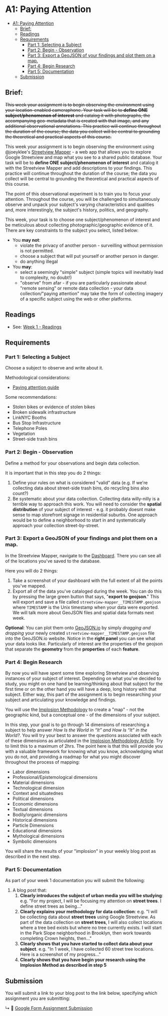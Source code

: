 # A1: Paying Attention

- [A1: Paying Attention](#a1-paying-attention)
  - [Brief:](#brief)
  - [Readings](#readings)
  - [Requirements](#requirements)
    - [Part 1: Selecting a Subject](#part-1-selecting-a-subject)
    - [Part 2: Begin - Observation](#part-2-begin---observation)
    - [Part 3: Export a GeoJSON of your findings and plot them on a map.](#part-3-export-a-geojson-of-your-findings-and-plot-them-on-a-map)
    - [Part 4: Begin Research](#part-4-begin-research)
    - [Part 5: Documentation](#part-5-documentation)
  - [Submission](#submission)

## Brief:

<s>This week your assignment is to begin observing the environment using your location-enabled cameraphone. Your task will be to **define ONE subject/phenomenon of interest** and catalog it with photographs, the accompanying geo-metadata that is created with that image, and any additional observational annotations. This practice will continue throughout the duration of the course; the data you collect will be central to grounding the theoretical and practical aspects of this course.</s>

This week your assignment is to begin observing the environment using @joeyklee's [Streetview Mapper](https://streetview-mapper.org) - a web app that allows you to explore Google Streetview and map what you see to a shared public database. Your task will be to **define ONE subject/phenomenon of interest** and catalog it with the Streetview Mapper and add descriptions to your findings. This practice will continue throughout the duration of the course; the data you collect will be central to grounding the theoretical and practical aspects of this course.

The point of this observational experiment is to train you to focus your attention. Throughout the course, you will be challenged to simultaneously observe and unpack your subject's varying characteristics and qualities and, more interestingly, the subject's history, politics, and geography.

This week, your task is to choose one subject/phenomenon of interest and be meticulous about collecting photographic/geographic evidence of it. There are key constraints to the subject you select, listed below:
* You **may not**:
  * violate the privacy of another person - surveilling without permission is not permitted.
  * choose a subject that will put yourself or another person in danger.
  * do anything illegal 
* You **may**:
  * select a seemingly "simple" subject (simple topics will inevitably lead to complexity, no doubt!)
  * "observe" from afar - if you are particularly passionate about "remote sensing" or remote data collection - your data collection/"paying attention" may take the form of collecting imagery of a specific subject using the web or other platforms.


## Readings

* See: [Week 1 - Readings](../BIBLIOGRAPHY.md#week-01-everything-is-spatial)

## Requirements

### Part 1: Selecting a Subject

Choose a subject to observe and write about it. 

Methodological considerations:
* [Paying attention guide](../guides/paying-attention-guide.md)

Some recommendations:
* Stolen bikes or evidence of stolen bikes
* Broken sidewalk infrastructure
* LinkNYC Booths
* Bus Stop Infrastructure
* Telephone Poles
* Vegetation
* Street-side trash bins

### Part 2: Begin - Observation

Define a method for your observations and begin data collection. 

It is important that in this step you do 2 things:
1. Define your rules on what is considered "valid" data (e.g. If we're collecting data about street-side trash bins, do recycling bins also count?)
2. Be systematic about your data collection. Collecting data willy-nilly is a terrible way to approach this work. You will need to consider the **spatial distribution** of your subject of interest - e.g. it probably doesnt make sense to map storefront signage in residential suburbs. One approach would be to define a neighborhood to start in and systematically approach your collection street-by-street. 

<!-- 
Methodological considerations:
* [Cameraphone guide](../guides/camera-phone-guide.md) -->


### Part 3: Export a GeoJSON of your findings and plot them on a map.

In the Streetview Mapper, navigate to the [Dashboard](https://streetview-mapper.org/dashboard). There you can see all of the locations you've saved to the database. 

Here you will do 2 things:
1. Take a screenshot of your dashboard with the full extent of all the points you've mapped.
2. Export all of the data you've cataloged during the week. You can do this by pressing the large green button that says, "**export to geojson**." This will export and save a file called `streetview-mapper__TIMESTAMP.geojson` where `TIMESTAMP` is the Unix timestamp when your data were exported. We will talk more about GeoJSON files and spatial data formats next week.

**Optional**:
You can plot them onto [GeoJSON.io](http://geojson.io/#map=2/20.0/0.0) by simply *dragging and dropping* your newly created `streetview-mapper__TIMESTAMP.geojson` file into the GeoJSON.io website. Notice in the **right panel** you can see what your data looks like. Particularly of interest are the properties of the geojson that separate the **geometry** from the **properties** of each **feature**.

<!-- 
Create a spatial dataset, specifically a `geojson` file from your images. Open that geojson file in [geojson.io](http://geojson.io/), a web service that allows you to easily view and make geospatial data, to visualize your data.

* **Automated** process: Ideally you can automate this process by using [img2meta](https://github.com/joeyklee/img2meta) to create a `.geojson` dataset from a folder of images (use the `true` flag). With the `img_metadata.geojson` you can drag-and-drop it into [geojson.io](http://geojson.io/).
* **Manual** process: Otherwise, there are analog methods for retrieving the metadata from your images as seen in [How to See an Image’s EXIF Data in Windows and macOS, How-To Geek](https://www.howtogeek.com/289712/how-to-see-an-images-exif-data-in-windows-and-macos/) in which you can create a `.csv` file or spreadsheet where you can manually create your data. Notes on structuring your spreadsheet data as a CSV and converting it to geojson can be found in the [CSV to GeoJSON Guide](../guides/csv-to-geojson-guide.md). 

-->

### Part 4: Begin Research

By now you will have spent some time exploring Streetview and observing instances of your subject of interest. Depending on what you've decided to study, you might on one hand be learning/thinking about that subject for the first time or on the other hand you will have a deep, long history with that subject. Either way, this part of the assignment is to begin researching your subject and articulating your knowledge and findings. 

You will use the [Implosion Methodology](https://journal.culanth.org/index.php/ca/article/view/ca29.2.09/301) to create a "map" - not the geographic kind, but a conceptual one - of the dimensions of your subject. 

In this step, your goal is to go through 14 dimensions of researching a subject to help answer *How Is the World in “It” and How Is “It” in the World?*. You will try your best to answer the questions associated with each of these dimensions as articulated in the [Implosion Methodology Article](https://journal.culanth.org/index.php/ca/article/view/ca29.2.09/301). Try to limit this to a maximum of 2hrs. The point here is that this will provide you with a valuable framework for knowing what you know, acknowledging what you do not, and providing a roadmap for what you might discover throughout the process of mapping:
* Labor dimensions
* Professional/Epistemological dimensions
* Material dimensions
* Technological dimension
* Context and situatednes
* Political dimensions
* Economic dimensions
* Textual dimensions
* Bodily/organic dimensions
* Historical dimensions
* Particle Dimensions
* Educational dimensions
* Mythological dimensions
* Symbolic dimensions
 
You will share the results of your "implosion" in your weekly blog post as described in the next step.

<!-- As with any research, it is time to do some reading, watching, and digging. 
1. To start, try doing a web search (in your preferred search engine) and seeing what comes up with you put in, for example: "New York city bus stop" or "Hong Kong protest sites" or "Chile public space." You might append additional search terms like: "geography of" or "history of" or "analysis of" etc. 
2. Another starting point would be to examine the academic literature. You can search popular academic article search engines such as (note you will have to VPN into NYU or sign in to your account):
  - The NYU Library
  - Google Scholar
  - or any of [these search engines listed on Wikipedia](https://en.wikipedia.org/wiki/List_of_academic_databases_and_search_engines)

As you research, begin to organize your findings, take ample screenshots, and keep track of quotes and references you find useful or meaningful. 

If you've not done the reading, this is also a good time to do so. In particular, **Deep Mapping the Media City** and **Gaps in the Map: The Topologies of Cartography** by Shannon Mattern will help to frame our methdological approaches to the research we are conducting; we use maps and mapping (cartographic methods) as our tools to "excavate" the histories and stories our media subjects might tell (media archaeology). -->

<!-- 
Create a project folder and set it up such that you can keep your data and observations tidy. Document your images in a blog. Add any relevant annotations and notes, reflections, and questions that might be starting to arise about the subject, the methodologies, and anything else that comes to mind.

* Key questions:
  * ...
  * ...
  * ...

Additional Methodological considerations:
* [Googleform guide](../guids/../guides/google-form-guide.md) 
-->

### Part 5: Documentation

As part of your week 1 documentation you will submit the following:
1. A blog post that:
   1. **Clearly introduces the subject of urban media you will be studying**: e.g. "For my project, I will be focusing my attention on **street trees**. I define street trees as being..."
   2. **Clearly explains your methodology for data collection**: e.g. "I will be collecting data about **street trees** using Google Streetview. As part of the data collection on **street trees**, I will also collect locations where a tree bed exists but where no tree currently exists. I will start in the Park Slope neighborhood in Brooklyn, then work towards completing Crown heights, then..."
   3. **Clearly shows that you have started to collect data about your subject**. e.g. "In 1 week, I have collected 60 street tree locations. Here is a screenshot of my progress..."
   4. **Clearly shows that you have begin your research using the Implosion Method as described in step 5**

<!-- 
While you're documenting, it is worth thinking about:
* **Articulates at least 3 questions or reflections about**:
   1. The usage of Google Streetview as a data source and mapping platform.
   2. The subject your are studying and what you are curious to discover
* **References at least 3 primary or secondary resources** - articles, videos, interviews - about your subject of interest. 
* 
* -->


## Submission

You will submit a link to your blog post to the link below, specifying which assignment you are submitting:

↳ 💌 [Google Form Assignment Submission](https://forms.gle/1tAfHZXEejZDubHg9)

<!-- 
* Paying Attention: collect data about 1 thing - use your camera phone to collect spatial imagery, organize, annotate, tag, and reflect on what you're seeing. ==> studio time for collecting coordinates.
 -->

<!-- 
*   * A1: Paying Attention - assignment is about paying attention: defining a phenomenon to map and observe, learn about, investigate, and report on.
    * this can be remotely done using aerial images 
    * or physically based (preferred)
* collect data about 1 thing - use your camera phone to collect spatial imagery, organize, annotate, tag, and reflect on what you're seeing. ==> studio time for collecting coordinates. 
* -->
